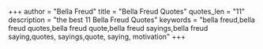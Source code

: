 +++
author = "Bella Freud"
title = "Bella Freud Quotes"
quotes_len = "11"
description = "the best 11 Bella Freud Quotes"
keywords = "bella freud,bella freud quotes,bella freud quote,bella freud sayings,bella freud saying,quotes, sayings,quote, saying, motivation"
+++

